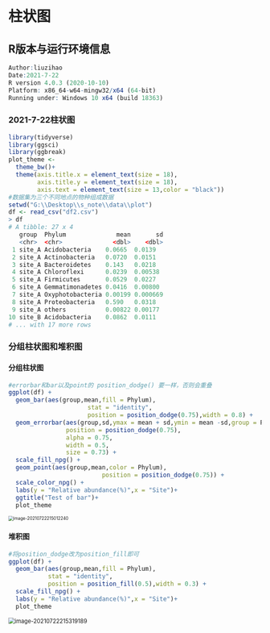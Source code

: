 # 柱状图

## R版本与运行环境信息

```R
Author:liuzihao
Date:2021-7-22
R version 4.0.3 (2020-10-10)
Platform: x86_64-w64-mingw32/x64 (64-bit)
Running under: Windows 10 x64 (build 18363)
```

### 2021-7-22柱状图

```R
library(tidyverse)
library(ggsci)
library(ggbreak)
plot_theme <- 
  theme_bw()+
  theme(axis.title.x = element_text(size = 18),
        axis.title.y = element_text(size = 18),
        axis.text = element_text(size = 13,color = "black"))
#数据集为三个不同地点的物种组成数据
setwd("G:\\Desktop\\s_note\\data\\plot")
df <- read_csv("df2.csv")
> df
# A tibble: 27 x 4
   group  Phylum              mean       sd
   <chr>  <chr>              <dbl>    <dbl>
 1 site_A Acidobacteria    0.0665  0.0139  
 2 site_A Actinobacteria   0.0720  0.0151  
 3 site_A Bacteroidetes    0.143   0.0218  
 4 site_A Chloroflexi      0.0239  0.00538 
 5 site_A Firmicutes       0.0529  0.0227  
 6 site_A Gemmatimonadetes 0.0416  0.00800 
 7 site_A Oxyphotobacteria 0.00199 0.000669
 8 site_A Proteobacteria   0.590   0.0318  
 9 site_A others           0.00822 0.00177 
10 site_B Acidobacteria    0.0862  0.0111  
# ... with 17 more rows
```

### 分组柱状图和堆积图

#### **分组柱状图**

```r
#errorbar和bar以及point的 position_dodge() 要一样，否则会重叠
ggplot(df) + 
  geom_bar(aes(group,mean,fill = Phylum),
                      stat = "identity",
                      position = position_dodge(0.75),width = 0.8) + 
  geom_errorbar(aes(group,sd,ymax = mean + sd,ymin = mean -sd,group = Phylum),
                position = position_dodge(0.75),
                alpha = 0.75,
                width = 0.5,
                size = 0.73) + 
  scale_fill_npg() +
  geom_point(aes(group,mean,color = Phylum),
                          position = position_dodge(0.75)) + 
  scale_color_npg() +
  labs(y = "Relative abundance(%)",x = "Site")+
  ggtitle("Test of bar")+
  plot_theme 
```

<img src="https://aironi.oss-cn-beijing.aliyuncs.com/Typro_imgimage-20210722215012240.png" alt="image-20210722215012240" style="zoom:60%;" />

#### 堆积图

```r
#将position_dodge改为position_fill即可
ggplot(df) + 
  geom_bar(aes(group,mean,fill = Phylum),
           stat = "identity",
           position = position_fill(0.5),width = 0.3) +
  scale_fill_npg() + 
  labs(y = "Relative abundance(%)",x = "Site")+
  plot_theme
```

<img src="https://aironi.oss-cn-beijing.aliyuncs.com/Typro_imgimage-20210722215319189.png" alt="image-20210722215319189" style="zoom:80%;" />